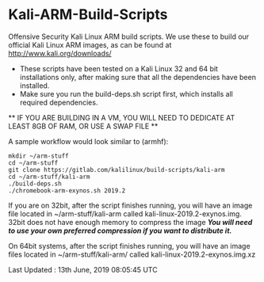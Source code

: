 Kali-ARM-Build-Scripts
======================

Offensive Security Kali Linux ARM build scripts. We use these to build our official Kali Linux ARM images,
as can be found at http://www.kali.org/downloads/

- These scripts have been tested on a Kali Linux 32 and 64 bit installations only, after making sure
that all the dependencies have been installed.
- Make sure you run the build-deps.sh script first, which installs all required dependencies.

** IF YOU ARE BUILDING IN A VM, YOU WILL NEED TO DEDICATE AT LEAST 8GB OF RAM, OR USE A SWAP FILE **

A sample workflow would look similar to (armhf):

    mkdir ~/arm-stuff
    cd ~/arm-stuff
    git clone https://gitlab.com/kalilinux/build-scripts/kali-arm
    cd ~/arm-stuff/kali-arm
    ./build-deps.sh
    ./chromebook-arm-exynos.sh 2019.2

If you are on 32bit, after the script finishes running, you will have an image
file located in ~/arm-stuff/kali-arm called
kali-linux-2019.2-exynos.img.  32bit does not have enough memory to compress the image
**_You will need to use your own preferred compression if you want to distribute it._**

On 64bit systems, after the script finishes running, you will have an image
files located in ~/arm-stuff/kali-arm/ called
kali-linux-2019.2-exynos.img.xz

Last Updated : 13th June, 2019 08:05:45 UTC
